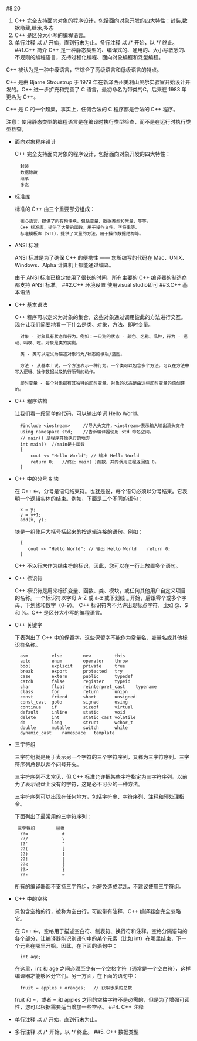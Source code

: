 #8.20
1. C++ 完全支持面向对象的程序设计，包括面向对象开发的四大特性：封装,数据隐藏,继承,多态
2. C++ 是区分大小写的编程语言。
3. 单行注释 以 // 开始，直到行末为止。多行注释 以 /* 开始，以 */ 终止。
##1.C++ 简介
C++ 是一种静态类型的、编译式的、通用的、大小写敏感的、不规则的编程语言，支持过程化编程、面向对象编程和泛型编程。

C++ 被认为是一种中级语言，它综合了高级语言和低级语言的特点。

C++ 是由 Bjarne Stroustrup 于 1979 年在新泽西州美利山贝尔实验室开始设计开发的。C++ 进一步扩充和完善了 C 语言，最初命名为带类的C，后来在 1983 年更名为 C++。

C++ 是 C 的一个超集，事实上，任何合法的 C 程序都是合法的 C++ 程序。

注意：使用静态类型的编程语言是在编译时执行类型检查，而不是在运行时执行类型检查。
- 面向对象程序设计

	C++ 完全支持面向对象的程序设计，包括面向对象开发的四大特性：

		封装
		数据隐藏
		继承
		多态
- 标准库

	标准的 C++ 由三个重要部分组成：

		核心语言，提供了所有构件块，包括变量、数据类型和常量，等等。
		C++ 标准库，提供了大量的函数，用于操作文件、字符串等。
		标准模板库（STL），提供了大量的方法，用于操作数据结构等。
- ANSI 标准

	ANSI 标准是为了确保 C++ 的便携性 —— 您所编写的代码在 Mac、UNIX、Windows、Alpha 计算机上都能通过编译。

	由于 ANSI 标准已稳定使用了很长的时间，所有主要的 C++ 编译器的制造商都支持 ANSI 标准。
##2.C++ 环境设置
使用visual studio即可
##3.C++ 基本语法
- C++ 基本语法

	C++ 程序可以定义为对象的集合，这些对象通过调用彼此的方法进行交互。现在让我们简要地看一下什么是类、对象，方法、即时变量。

		对象 - 对象具有状态和行为。例如：一只狗的状态 - 颜色、名称、品种，行为 - 摇动、叫唤、吃。对象是类的实例。

		类 - 类可以定义为描述对象行为/状态的模板/蓝图。

		方法 - 从基本上说，一个方法表示一种行为。一个类可以包含多个方法。可以在方法中写入逻辑、操作数据以及执行所有的动作。

		即时变量 - 每个对象都有其独特的即时变量。对象的状态是由这些即时变量的值创建的。
- C++ 程序结构

	让我们看一段简单的代码，可以输出单词 Hello World。

		#include <iostream>		//导入头文件，<iostream>表示输入输出流头文件
		using namespace std;	//告诉编译器使用 std 命名空间。
		// main() 是程序开始执行的地方
		int main()	//main是主函数
		{
		    cout << "Hello World"; // 输出 Hello World    
			return 0; 	//终止 main( )函数，并向调用进程返回值 0。
		} 
- C++ 中的分号 & 块

	在 C++ 中，分号是语句结束符。也就是说，每个语句必须以分号结束。它表明一个逻辑实体的结束。例如，下面是三个不同的语句：

		x = y;
		y = y+1;
		add(x, y);
	块是一组使用大括号括起来的按逻辑连接的语句。例如：

		{
		   cout << "Hello World"; // 输出 Hello World    return 0; 
		}
	C++ 不以行末作为结束符的标识，因此，您可以在一行上放置多个语句。
- C++ 标识符

	C++ 标识符是用来标识变量、函数、类、模块，或任何其他用户自定义项目的名称。一个标识符以字母 A-Z 或 a-z 或下划线 _ 开始，后跟零个或多个字母、下划线和数字（0-9）。
	C++ 标识符内不允许出现标点字符，比如 @、$ 和 %。C++ 是区分大小写的编程语言。
- C++ 关键字

	下表列出了 C++ 中的保留字。这些保留字不能作为常量名、变量名或其他标识符名称。

		asm			else		new			this
		auto		enum		operator	throw
		bool		explicit	private		true
		break		export		protected	try
		case		extern		public		typedef
		catch		false		register	typeid
		char		float		reinterpret_cast	typename
		class		for			return		union
		const		friend		short		unsigned
		const_cast	goto		signed		using
		continue	if			sizeof		virtual
		default		inline		static		void
		delete		int			static_cast	volatile
		do			long		struct		wchar_t
		double		mutable		switch		while
		dynamic_cast	namespace	template
- 三字符组

	三字符组就是用于表示另一个字符的三个字符序列，又称为三字符序列。三字符序列总是以两个问号开头。

	三字符序列不太常见，但 C++ 标准允许把某些字符指定为三字符序列。以前为了表示键盘上没有的字符，这是必不可少的一种方法。
	
	三字符序列可以出现在任何地方，包括字符串、字符序列、注释和预处理指令。
	
	下面列出了最常用的三字符序列：
	
	   三字符组		   替换
		??=				#
		??/				\
		??'				^
		??(				[
		??)				]
		??!				|
		??<				{
		??>				}
		??-				~
	所有的编译器都不支持三字符组，为避免造成混乱，不建议使用三字符组。	
- C++ 中的空格

	只包含空格的行，被称为空白行，可能带有注释，C++ 编译器会完全忽略它。

	在 C++ 中，空格用于描述空白符、制表符、换行符和注释。空格分隔语句的各个部分，让编译器能识别语句中的某个元素（比如 int）在哪里结束，下一个元素在哪里开始。因此，在下面的语句中：
	
		int age;
	在这里，int 和 age 之间必须至少有一个空格字符（通常是一个空白符），这样编译器才能够区分它们。另一方面，在下面的语句中：
	
		fruit = apples + oranges;   // 获取水果的总数
	fruit 和 =，或者 = 和 apples 之间的空格字符不是必需的，但是为了增强可读性，您可以根据需要适当增加一些空格。
##4. C++ 注释
- 单行注释 以 // 开始，直到行末为止。
- 多行注释 以 /* 开始，以 */ 终止。
##5. C++ 数据类型
	
	
